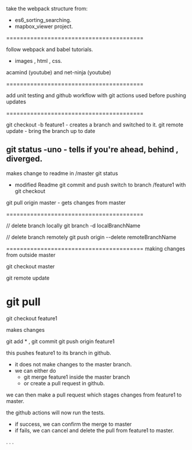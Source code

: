 take the webpack structure from:

- es6_sorting_searching.
- mapbox_viewer project.

========================================

follow webpack and babel tutorials.
  - images , html , css.

acamind (youtube) and net-ninja (youtube)

========================================

add unit testing and github workflow with git actions used before
pushing updates

========================================

git checkout -b feature1 - creates a branch and switched to it.
git remote update - bring the branch up to date

git status -uno - tells if you're ahead, behind , diverged.
-----------
makes change to readme in /master
git status
   - modified Readme
git commit and push
switch to branch /feature1 with git checkout

git pull origin master - gets changes from master

========================================

// delete branch locally
git branch -d localBranchName

// delete branch remotely
git push origin --delete remoteBranchName

========================================
    making changes from outside master

git checkout master

git remote update

git pull
==========================================

git checkout feature1

makes changes

git add * , git commit
git push origin feature1

this pushes feature1 to its branch in github.
  - it does not make changes to the master branch.
  - we can either do
     - git merge feature1 inside the master branch
     - or create a pull request in github.


we can then make a pull request which stages changes from feature1 to master.

the github actions will now run the tests.
   - if success, we can confirm the merge to master
   - if fails, we can cancel and delete the pull from feature1 to master.





. . .
